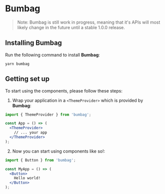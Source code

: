 # Bumbag

> Note: Bumbag is still work in progress, meaning that it's APIs will most likely change in the future until a stable 1.0.0 release.

## Installing Bumbag

Run the following command to install **Bumbag**:

```curl
yarn bumbag
```

## Getting set up

To start using the components, please follow these steps:

1. Wrap your application in a `<ThemeProvider>` which is provided by **Bumbag**:

```jsx
import { ThemeProvider } from 'bumbag';

const App = () => (
  <ThemeProvider>
    // ... your app
  </ThemeProvider>
);
```

2. Now you can start using components like so!:

```jsx
import { Button } from 'bumbag';

const MyApp = () => (
  <Button>
    Hello world!
  </Button>
);
```
